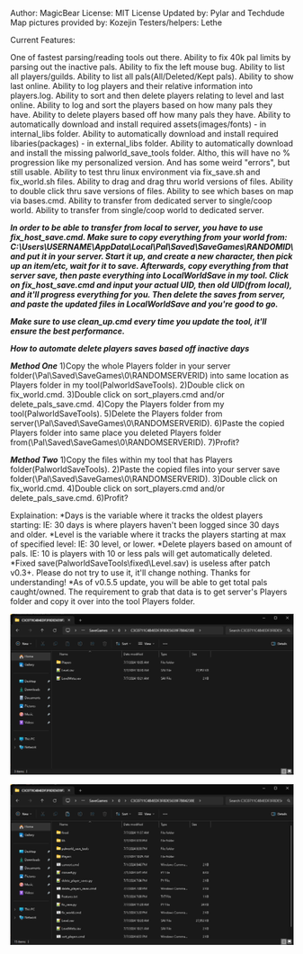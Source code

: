 Author: MagicBear
License: MIT License
Updated by: Pylar and Techdude
Map pictures provided by: Kozejin
Testers/helpers: Lethe


Current Features:

One of fastest parsing/reading tools out there.
Ability to fix 40k pal limits by parsing out the inactive pals.
Ability to fix the left mouse bug.
Ability to list all players/guilds.
Ability to list all pals(All/Deleted/Kept pals).
Ability to show last online.
Ability to log players and their relative information into players.log.
Ability to sort and then delete players relating to level and last online.
Ability to log and sort the players based on how many pals they have.
Ability to delete players based off how many pals they have.
Ability to automatically download and install required assets(images/fonts) - in internal_libs folder.
Ability to automatically download and install required libaries(packages) - in external_libs folder.
Ability to automatically download and install the missing palworld_save_tools folder. Altho, this will have no % progression like my personalized version. And has some weird "errors", but still usable.
Ability to test thru linux environment via fix_save.sh and fix_world.sh files.
Ability to drag and drag thru world versions of files.
Ability to double click thru save versions of files.
Ability to see which bases on map via bases.cmd.
Ability to transfer from dedicated server to single/coop world.
Ability to transfer from single/coop world to dedicated server.

***In order to be able to transfer from local to server, you have to use fix_host_save.cmd. Make sure to copy everything from your world from: C:\Users\USERNAME\AppData\Local\Pal\Saved\SaveGames\RANDOMID\ and put it in your server. Start it up, and create a new character, then pick up an item/etc, wait for it to save. Afterwards, copy everything from that server save, then paste everything into LocalWorldSave in my tool. Click on fix_host_save.cmd and input your actual UID, then old UID(from local), and it'll progress everything for you. Then delete the saves from server, and paste the updated files in LocalWorldSave and you're good to go.***

***Make sure to use clean_up.cmd every time you update the tool, it'll ensure the best performance.***


***How to automate delete players saves based off inactive days***

***Method One***
1)Copy the whole Players folder in your server folder(\Pal\Saved\SaveGames\0\RANDOMSERVERID\) into same location as Players folder in my tool(PalworldSaveTools\).
2)Double click on fix_world.cmd.
3)Double click on sort_players.cmd and/or delete_pals_save.cmd.
4)Copy the Players folder from my tool(PalworldSaveTools\).
5)Delete the Players folder from server(\Pal\Saved\SaveGames\0\RANDOMSERVERID\).
6)Paste the copied Players folder into same place you deleted Players folder from(\Pal\Saved\SaveGames\0\RANDOMSERVERID\).
7)Profit?

***Method Two***
1)Copy the files within my tool that has Players folder(PalworldSaveTools\).
2)Paste the copied files into your server save folder(\Pal\Saved\SaveGames\0\RANDOMSERVERID\).
3)Double click on fix_world.cmd.
4)Double click on sort_players.cmd and/or delete_pals_save.cmd.
6)Profit?

Explaination: 
*Days is the variable where it tracks the oldest players starting: IE: 30 days is where players haven't been logged since 30 days and older.
*Level is the variable where it tracks the players starting at max of specified level: IE: 30 level, or lower.
*Delete players based on amount of pals. IE: 10 is players with 10 or less pals will get automatically deleted.
*Fixed save(PalworldSaveTools\fixed\Level.sav) is useless after patch v0.3+. Please do not try to use it, it'll change nothing. Thanks for understanding!
*As of v0.5.5 update, you will be able to get total pals caught/owned. The requirement to grab that data is to get server's Players folder and copy it over into the tool Players folder.


![Screenshot1](.github/images/screenshot1.png)


![Screenshot2](.github/images/screenshot2.png)